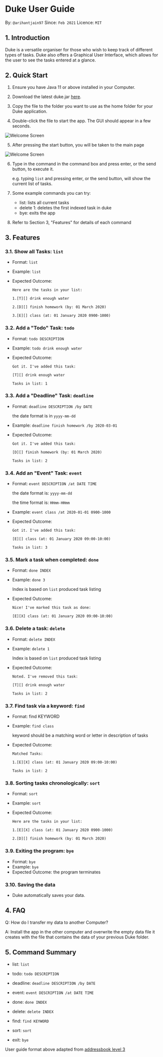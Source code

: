 # Duke User Guide
By: `@arihantjain97`      Since: `Feb 2021`      Licence: `MIT`

## 1. Introduction
Duke is a versatile organiser for those who wish to keep track of different types
of tasks. Duke also offers a Graphical User Interface, which allows for the user to 
see the tasks entered at a glance.
## 2. Quick Start
1. Ensure you have Java 11 or above installed in your Computer.

2. Download the latest duke.jar [here](https://github.com/arihantjain97/ip/releases/tag/A-Jar).

3. Copy the file to the folder you want to use as the home folder for your Duke application.

4. Double-click the file to start the app. The GUI should appear in a few seconds.

   
  ![Welcome Screen](https://github.com/arihantjain97/ip/blob/master/docs/WelcomeScreen.png?raw=true)

5. After pressing the start button, you will be taken to the main page


  ![Welcome Screen](https://github.com/arihantjain97/ip/blob/master/docs/Ui.png?raw=true)

6. Type in the command in the command box and press enter, or the send button, to execute it.
      
   e.g. typing `list` and pressing enter, or the send button, will show the current list of tasks.

7. Some example commands you can try:
   
   * list: lists all current tasks
   * delete 1: deletes the first indexed task in duke
   * bye: exits the app
   
8. Refer to Section 3, "Features" for details of each command

## 3. Features

### 3.1. Show all Tasks: `list`
* Format: `list`
* Example: `list`
* Expected Outcome:
   
   `Here are the tasks in your list:`

   `1.[T][] drink enough water`

   `2.[D][] finish homework (by: 01 March 2020)`
   
   `3.[E][] class (at: 01 January 2020 0900-1000)`

### 3.2. Add a "Todo" Task: `todo`
* Format: `todo DESCRIPTION` 
* Example: `todo drink enough water`
* Expected Outcome:

   `Got it. I've added this task:`
   
   `[T][] drink enough water`
   
   `Tasks in list: 1`
### 3.3. Add a "Deadline" Task: `deadline`
* Format: `deadline DESCRIPTION /by DATE`
  
   the date format is in `yyyy-mm-dd`
* Example: `deadline finish homework /by 2020-03-01`
* Expected Outcome:
  
  `Got it. I've added this task:`

  `[D][] finish homework (by: 01 March 2020)`

  `Tasks in list: 2`
### 3.4. Add an "Event" Task: `event`
* Format: `event DESCRIPTION /at DATE TIME`

  the date format is: `yyyy-mm-dd`
  
  the time format is: `HHmm-HHmm`
* Example: `event class /at 2020-01-01 0900-1000`
* Expected Outcome:

  `Got it. I've added this task:`

  `[E][] class (at: 01 January 2020 09:00-10:00)`

  `Tasks in list: 3`
### 3.5. Mark a task when completed: `done`
* Format: `done INDEX`
* Example: `done 3`
  
   Index is based on `list` produced task listing
* Expected Outcome:

  `Nice! I've marked this task as done:`

  `[E][X] class (at: 01 January 2020 09:00-10:00)`
### 3.6. Delete a task: `delete`
* Format: `delete INDEX`
* Example: `delete 1`

  Index is based on `list` produced task listing
* Expected Outcome:
  
  `Noted. I've removed this task:`

  `[T][] drink enough water`

  `Tasks in list: 2`
### 3.7. Find task via a keyword: `find`
* Format: find KEYWORD
* Example: `find class`
  
   keyword should be a matching word or letter in description of tasks
* Expected Outcome:

  `Matched Tasks:`

  `1.[E][X] class (at: 01 January 2020 09:00-10:00)`

  `Tasks in list: 2`
### 3.8. Sorting tasks chronologically: `sort`
* Format: `sort`
* Example: `sort`
* Expected Outcome:

  `Here are the tasks in your list:`
  
  `1.[E][X] class (at: 01 January 2020 0900-1000)`
  
  `2.[D][] finish homework (by: 01 March 2020)`

  

### 3.9. Exiting the program: `bye`
* Format: `bye`
* Example: `bye`
* Expected Outcome: the program terminates
### 3.10. Saving the data
* Duke automatically saves your data.

## 4. FAQ

Q:  How do I transfer my data to another Computer?

A: Install the app in the other computer and overwrite the empty data file it creates with the file that contains the data of your previous Duke folder.

## 5. Command Summary
* list: `list`

* todo: `todo DESCRIPTION`

* deadline: `deadline DESCRIPTION /by DATE`

* event: `event DESCRIPTION /at DATE TIME`

* done: `done INDEX`

* delete: `delete INDEX`

* find: `find KEYWORD`

* sort: `sort`

* exit: `bye`

User guide format above adapted from [addressbook level 3](https://github.com/nus-cs2103-AY1920S2/addressbook-level3/blob/master/docs/UserGuide.adoc#Features)